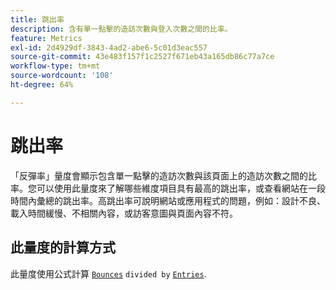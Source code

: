 ```yaml
---
title: 跳出率
description: 含有單一點擊的造訪次數與登入次數之間的比率。
feature: Metrics
exl-id: 2d4929df-3843-4ad2-abe6-5c01d3eac557
source-git-commit: 43e483f157f1c2527f671eb43a165db86c77a7ce
workflow-type: tm+mt
source-wordcount: '108'
ht-degree: 64%

---
```


# 跳出率

「反彈率」量度會顯示包含單一點擊的造訪次數與該頁面上的造訪次數之間的比率。您可以使用此量度來了解哪些維度項目具有最高的跳出率，或查看網站在一段時間內彙總的跳出率。高跳出率可說明網站或應用程式的問題，例如：設計不良、載入時間緩慢、不相關內容，或訪客意圖與頁面內容不符。

## 此量度的計算方式

此量度使用公式計算 [`Bounces`](bounces.md) `divided by` [`Entries`](entries.md).
